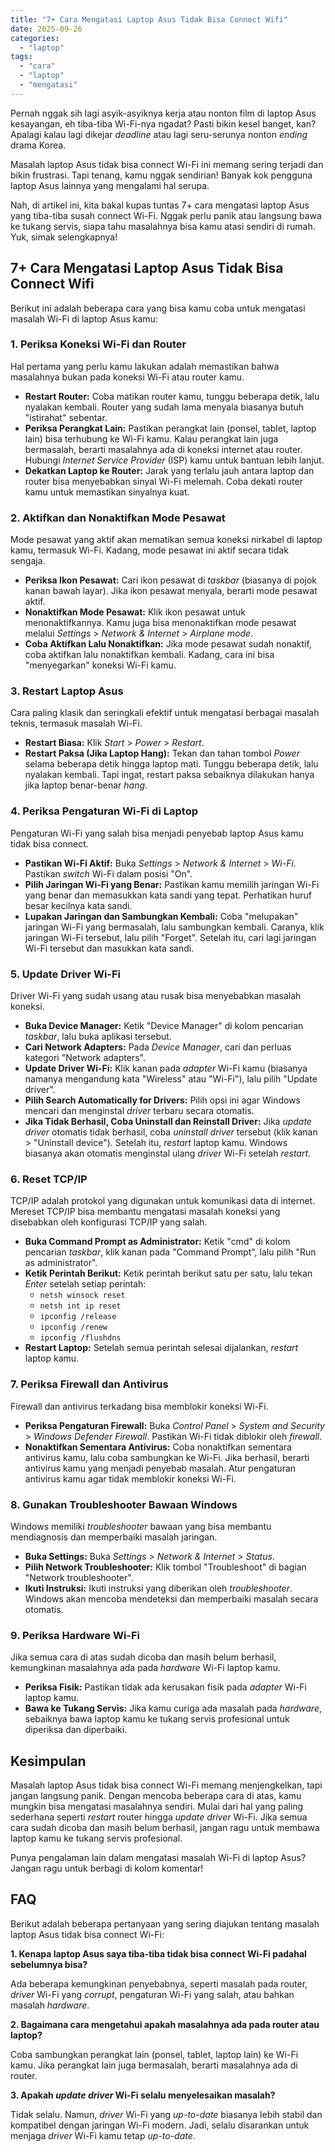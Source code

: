 ```yaml
---
title: "7+ Cara Mengatasi Laptop Asus Tidak Bisa Connect Wifi"
date: 2025-09-26
categories: 
  - "laptop"
tags: 
  - "cara"
  - "laptop"
  - "mengatasi"
---
```


Pernah nggak sih lagi asyik-asyiknya kerja atau nonton film di laptop Asus kesayangan, eh tiba-tiba Wi-Fi-nya ngadat? Pasti bikin kesel banget, kan? Apalagi kalau lagi dikejar _deadline_ atau lagi seru-serunya nonton _ending_ drama Korea.

Masalah laptop Asus tidak bisa connect Wi-Fi ini memang sering terjadi dan bikin frustrasi. Tapi tenang, kamu nggak sendirian! Banyak kok pengguna laptop Asus lainnya yang mengalami hal serupa.

Nah, di artikel ini, kita bakal kupas tuntas 7+ cara mengatasi laptop Asus yang tiba-tiba susah connect Wi-Fi. Nggak perlu panik atau langsung bawa ke tukang servis, siapa tahu masalahnya bisa kamu atasi sendiri di rumah. Yuk, simak selengkapnya!

## 7+ Cara Mengatasi Laptop Asus Tidak Bisa Connect Wifi

Berikut ini adalah beberapa cara yang bisa kamu coba untuk mengatasi masalah Wi-Fi di laptop Asus kamu:

### 1\. Periksa Koneksi Wi-Fi dan Router

Hal pertama yang perlu kamu lakukan adalah memastikan bahwa masalahnya bukan pada koneksi Wi-Fi atau router kamu.

- **Restart Router:** Coba matikan router kamu, tunggu beberapa detik, lalu nyalakan kembali. Router yang sudah lama menyala biasanya butuh "istirahat" sebentar.
- **Periksa Perangkat Lain:** Pastikan perangkat lain (ponsel, tablet, laptop lain) bisa terhubung ke Wi-Fi kamu. Kalau perangkat lain juga bermasalah, berarti masalahnya ada di koneksi internet atau router. Hubungi _Internet Service Provider_ (ISP) kamu untuk bantuan lebih lanjut.
- **Dekatkan Laptop ke Router:** Jarak yang terlalu jauh antara laptop dan router bisa menyebabkan sinyal Wi-Fi melemah. Coba dekati router kamu untuk memastikan sinyalnya kuat.

### 2\. Aktifkan dan Nonaktifkan Mode Pesawat

Mode pesawat yang aktif akan mematikan semua koneksi nirkabel di laptop kamu, termasuk Wi-Fi. Kadang, mode pesawat ini aktif secara tidak sengaja.

- **Periksa Ikon Pesawat:** Cari ikon pesawat di _taskbar_ (biasanya di pojok kanan bawah layar). Jika ikon pesawat menyala, berarti mode pesawat aktif.
- **Nonaktifkan Mode Pesawat:** Klik ikon pesawat untuk menonaktifkannya. Kamu juga bisa menonaktifkan mode pesawat melalui _Settings_ > _Network & Internet_ > _Airplane mode_.
- **Coba Aktifkan Lalu Nonaktifkan:** Jika mode pesawat sudah nonaktif, coba aktifkan lalu nonaktifkan kembali. Kadang, cara ini bisa "menyegarkan" koneksi Wi-Fi kamu.

### 3\. Restart Laptop Asus

Cara paling klasik dan seringkali efektif untuk mengatasi berbagai masalah teknis, termasuk masalah Wi-Fi.

- **Restart Biasa:** Klik _Start_ > _Power_ > _Restart_.
- **Restart Paksa (Jika Laptop Hang):** Tekan dan tahan tombol _Power_ selama beberapa detik hingga laptop mati. Tunggu beberapa detik, lalu nyalakan kembali. Tapi ingat, restart paksa sebaiknya dilakukan hanya jika laptop benar-benar _hang_.

### 4\. Periksa Pengaturan Wi-Fi di Laptop

Pengaturan Wi-Fi yang salah bisa menjadi penyebab laptop Asus kamu tidak bisa connect.

- **Pastikan Wi-Fi Aktif:** Buka _Settings_ > _Network & Internet_ > _Wi-Fi_. Pastikan _switch_ Wi-Fi dalam posisi "On".
- **Pilih Jaringan Wi-Fi yang Benar:** Pastikan kamu memilih jaringan Wi-Fi yang benar dan memasukkan kata sandi yang tepat. Perhatikan huruf besar kecilnya kata sandi.
- **Lupakan Jaringan dan Sambungkan Kembali:** Coba "melupakan" jaringan Wi-Fi yang bermasalah, lalu sambungkan kembali. Caranya, klik jaringan Wi-Fi tersebut, lalu pilih "Forget". Setelah itu, cari lagi jaringan Wi-Fi tersebut dan masukkan kata sandi.

### 5\. Update Driver Wi-Fi

Driver Wi-Fi yang sudah usang atau rusak bisa menyebabkan masalah koneksi.

- **Buka Device Manager:** Ketik "Device Manager" di kolom pencarian _taskbar_, lalu buka aplikasi tersebut.
- **Cari Network Adapters:** Pada _Device Manager_, cari dan perluas kategori "Network adapters".
- **Update Driver Wi-Fi:** Klik kanan pada _adapter_ Wi-Fi kamu (biasanya namanya mengandung kata "Wireless" atau "Wi-Fi"), lalu pilih "Update driver".
- **Pilih Search Automatically for Drivers:** Pilih opsi ini agar Windows mencari dan menginstal _driver_ terbaru secara otomatis.
- **Jika Tidak Berhasil, Coba Uninstall dan Reinstall Driver:** Jika _update driver_ otomatis tidak berhasil, coba _uninstall driver_ tersebut (klik kanan > "Uninstall device"). Setelah itu, _restart_ laptop kamu. Windows biasanya akan otomatis menginstal ulang _driver_ Wi-Fi setelah _restart_.

### 6\. Reset TCP/IP

TCP/IP adalah protokol yang digunakan untuk komunikasi data di internet. Mereset TCP/IP bisa membantu mengatasi masalah koneksi yang disebabkan oleh konfigurasi TCP/IP yang salah.

- **Buka Command Prompt as Administrator:** Ketik "cmd" di kolom pencarian _taskbar_, klik kanan pada "Command Prompt", lalu pilih "Run as administrator".
- **Ketik Perintah Berikut:** Ketik perintah berikut satu per satu, lalu tekan _Enter_ setelah setiap perintah:
    - `netsh winsock reset`
    - `netsh int ip reset`
    - `ipconfig /release`
    - `ipconfig /renew`
    - `ipconfig /flushdns`
- **Restart Laptop:** Setelah semua perintah selesai dijalankan, _restart_ laptop kamu.

### 7\. Periksa Firewall dan Antivirus

Firewall dan antivirus terkadang bisa memblokir koneksi Wi-Fi.

- **Periksa Pengaturan Firewall:** Buka _Control Panel_ > _System and Security_ > _Windows Defender Firewall_. Pastikan Wi-Fi tidak diblokir oleh _firewall_.
- **Nonaktifkan Sementara Antivirus:** Coba nonaktifkan sementara antivirus kamu, lalu coba sambungkan ke Wi-Fi. Jika berhasil, berarti antivirus kamu yang menjadi penyebab masalah. Atur pengaturan antivirus kamu agar tidak memblokir koneksi Wi-Fi.

### 8\. Gunakan Troubleshooter Bawaan Windows

Windows memiliki _troubleshooter_ bawaan yang bisa membantu mendiagnosis dan memperbaiki masalah jaringan.

- **Buka Settings:** Buka _Settings_ > _Network & Internet_ > _Status_.
- **Pilih Network Troubleshooter:** Klik tombol "Troubleshoot" di bagian "Network troubleshooter".
- **Ikuti Instruksi:** Ikuti instruksi yang diberikan oleh _troubleshooter_. Windows akan mencoba mendeteksi dan memperbaiki masalah secara otomatis.

### 9\. Periksa Hardware Wi-Fi

Jika semua cara di atas sudah dicoba dan masih belum berhasil, kemungkinan masalahnya ada pada _hardware_ Wi-Fi laptop kamu.

- **Periksa Fisik:** Pastikan tidak ada kerusakan fisik pada _adapter_ Wi-Fi laptop kamu.
- **Bawa ke Tukang Servis:** Jika kamu curiga ada masalah pada _hardware_, sebaiknya bawa laptop kamu ke tukang servis profesional untuk diperiksa dan diperbaiki.

## Kesimpulan

Masalah laptop Asus tidak bisa connect Wi-Fi memang menjengkelkan, tapi jangan langsung panik. Dengan mencoba beberapa cara di atas, kamu mungkin bisa mengatasi masalahnya sendiri. Mulai dari hal yang paling sederhana seperti _restart_ router hingga _update driver_ Wi-Fi. Jika semua cara sudah dicoba dan masih belum berhasil, jangan ragu untuk membawa laptop kamu ke tukang servis profesional.

Punya pengalaman lain dalam mengatasi masalah Wi-Fi di laptop Asus? Jangan ragu untuk berbagi di kolom komentar!

## FAQ

Berikut adalah beberapa pertanyaan yang sering diajukan tentang masalah laptop Asus tidak bisa connect Wi-Fi:

**1\. Kenapa laptop Asus saya tiba-tiba tidak bisa connect Wi-Fi padahal sebelumnya bisa?**

Ada beberapa kemungkinan penyebabnya, seperti masalah pada router, _driver_ Wi-Fi yang _corrupt_, pengaturan Wi-Fi yang salah, atau bahkan masalah _hardware_.

**2\. Bagaimana cara mengetahui apakah masalahnya ada pada router atau laptop?**

Coba sambungkan perangkat lain (ponsel, tablet, laptop lain) ke Wi-Fi kamu. Jika perangkat lain juga bermasalah, berarti masalahnya ada di router.

**3\. Apakah _update driver_ Wi-Fi selalu menyelesaikan masalah?**

Tidak selalu. Namun, _driver_ Wi-Fi yang _up-to-date_ biasanya lebih stabil dan kompatibel dengan jaringan Wi-Fi modern. Jadi, selalu disarankan untuk menjaga _driver_ Wi-Fi kamu tetap _up-to-date_.
